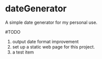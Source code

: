 # dateGenerator
A simple date generator for my personal use.

#TODO
1. output date format improvement
2. set up a static web page for this project.
3. a test item
